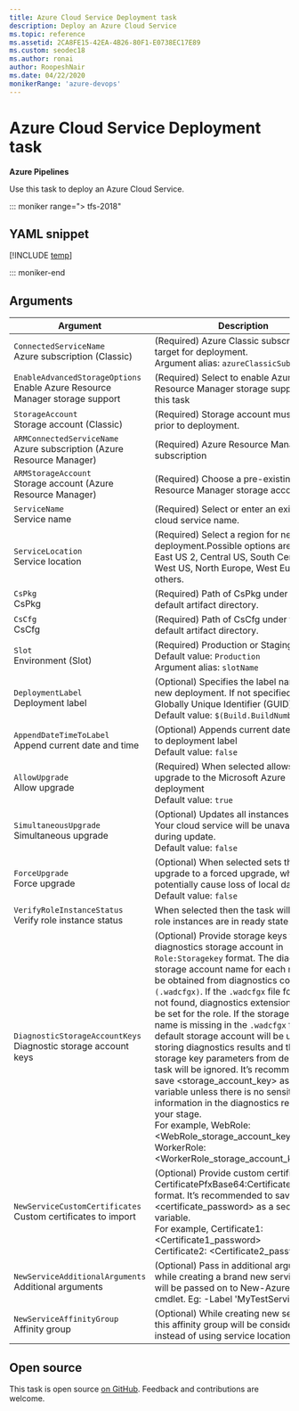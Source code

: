 ```yaml
---
title: Azure Cloud Service Deployment task
description: Deploy an Azure Cloud Service
ms.topic: reference
ms.assetid: 2CA8FE15-42EA-4B26-80F1-E0738EC17E89
ms.custom: seodec18
ms.author: ronai
author: RoopeshNair
ms.date: 04/22/2020
monikerRange: 'azure-devops'
---
```


# Azure Cloud Service Deployment task

**Azure Pipelines**

Use this task to deploy an Azure Cloud Service.

::: moniker range="> tfs-2018"

## YAML snippet

[!INCLUDE [temp](../includes/yaml/AzureCloudPowerShellDeploymentV1.md)]

::: moniker-end

## Arguments

|Argument|Description|
|--- |--- |
|`ConnectedServiceName`<br/>Azure subscription (Classic)|(Required) Azure Classic subscription to target for deployment. <br/>Argument alias: `azureClassicSubscription`|
|`EnableAdvancedStorageOptions` <br/>Enable Azure Resource Manager storage support| (Required) Select to enable Azure Resource Manager storage support for this task|
|`StorageAccount`<br/>Storage account (Classic)|(Required) Storage account must exist prior to deployment.|
|`ARMConnectedServiceName` <br/>Azure subscription (Azure Resource Manager)| (Required) Azure Resource Manager subscription|
|`ARMStorageAccount` <br/>Storage account (Azure Resource Manager)| (Required) Choose a pre-existing Azure Resource Manager storage account|
|`ServiceName`<br/>Service name|(Required) Select or enter an existing cloud service name.|
|`ServiceLocation`<br/>Service location|(Required) Select a region for new service deployment.Possible options are East US, East US 2, Central US, South Central US, West US, North Europe, West Europe and others.|
|`CsPkg`<br/>CsPkg|(Required) Path of CsPkg under the default artifact directory.|
|`CsCfg`<br/>CsCfg|(Required) Path of CsCfg under the default artifact directory.|
|`Slot`<br/>Environment (Slot)|(Required) Production or Staging <br/>Default value: `Production` <br/>Argument alias: `slotName`|
|`DeploymentLabel`<br/>Deployment label|(Optional) Specifies the label name for the new deployment. If not specified, a Globally Unique Identifier (GUID) is used. <br/>Default value: `$(Build.BuildNumber)`|
|`AppendDateTimeToLabel`<br/>Append current date and time|(Optional) Appends current date and time to deployment label <br/>Default value: `false`|
|`AllowUpgrade`<br/>Allow upgrade|(Required) When selected allows an upgrade to the Microsoft Azure deployment <br/>Default value: `true`|
|`SimultaneousUpgrade`<br/>Simultaneous upgrade|(Optional) Updates all instances at once. Your cloud service will be unavailable during update. <br/>Default value: `false`|
|`ForceUpgrade`<br/>Force upgrade|(Optional) When selected sets the upgrade to a forced upgrade, which could potentially cause loss of local data. <br/>Default value: `false`|
|`VerifyRoleInstanceStatus` <br/>Verify role instance status| When selected then the task will wait until role instances are in ready state|
|`DiagnosticStorageAccountKeys`<br/>Diagnostic storage account keys|(Optional) Provide storage keys for diagnostics storage account in `Role:Storagekey` format. The diagnostics storage account name for each role will be obtained from diagnostics config file `(.wadcfgx)`. If the `.wadcfgx` file for a role is not found, diagnostics extensions won’t be set for the role. If the storage account name is missing in the `.wadcfgx` file, the default storage account will be used for storing diagnostics results and the storage key parameters from deployment task will be ignored. It’s recommended to save <storage_account_key> as a secret variable unless there is no sensitive information in the diagnostics result for your stage. <br/>For example, WebRole: <WebRole_storage_account_key> <br/>WorkerRole: <WorkerRole_storage_account_key>|
|`NewServiceCustomCertificates`<br/>Custom certificates to import|(Optional) Provide custom certificates in CertificatePfxBase64:CertificatePassword format. It’s recommended to save <certificate_password> as a secret variable. <br/>For example, Certificate1: <Certificate1_password> <br/>Certificate2: <Certificate2_password>|
|`NewServiceAdditionalArguments`<br/>Additional arguments|(Optional) Pass in additional arguments while creating a brand new service. These will be passed on to New-AzureService cmdlet. Eg: -Label 'MyTestService'|
|`NewServiceAffinityGroup`<br/>Affinity group|(Optional) While creating new service, this affinity group will be considered instead of using service location.|

## Open source

This task is open source [on GitHub](https://github.com/Microsoft/azure-pipelines-tasks). Feedback and contributions are welcome.
